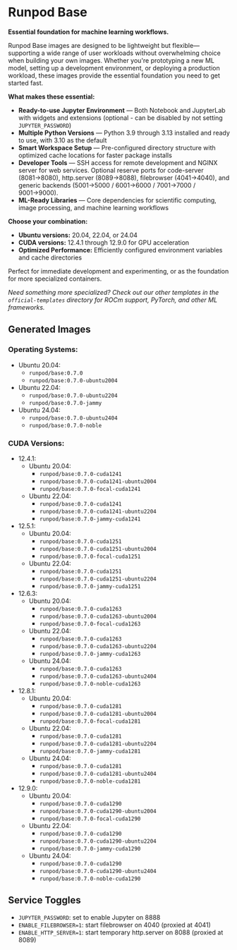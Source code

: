<h1>Runpod Base</h1>

**Essential foundation for machine learning workflows.**

Runpod Base images are designed to be lightweight but flexible—supporting a wide range of user workloads without overwhelming choice when building your own images. Whether you're prototyping a new ML model, setting up a development environment, or deploying a production workload, these images provide the essential foundation you need to get started fast.

**What makes these essential:**
- **Ready-to-use Jupyter Environment** — Both Notebook and JupyterLab with widgets and extensions (optional - can be disabled by not setting `JUPYTER_PASSWORD`)
- **Multiple Python Versions** — Python 3.9 through 3.13 installed and ready to use, with 3.10 as the default
- **Smart Workspace Setup** — Pre-configured directory structure with optimized cache locations for faster package installs
- **Developer Tools** — SSH access for remote development and NGINX server for web services. Optional reserve ports for code-server (8081→8080), http.server (8089→8088), filebrowser (4041→4040), and generic backends (5001→5000 / 6001→6000 / 7001→7000 / 9001→9000).
- **ML-Ready Libraries** — Core dependencies for scientific computing, image processing, and machine learning workflows

**Choose your combination:**
- **Ubuntu versions:** 20.04, 22.04, or 24.04
- **CUDA versions:** 12.4.1 through 12.9.0 for GPU acceleration
- **Optimized Performance:** Efficiently configured environment variables and cache directories

Perfect for immediate development and experimenting, or as the foundation for more specialized containers.

*Need something more specialized? Check out our other templates in the `official-templates` directory for ROCm support, PyTorch, and other ML frameworks.*

<div class="base-images">

## Generated Images

### Operating Systems:
- Ubuntu 20.04:
    - `runpod/base:0.7.0`
    - `runpod/base:0.7.0-ubuntu2004`
- Ubuntu 22.04:
    - `runpod/base:0.7.0-ubuntu2204`
    - `runpod/base:0.7.0-jammy`
- Ubuntu 24.04:
    - `runpod/base:0.7.0-ubuntu2404`
    - `runpod/base:0.7.0-noble`

### CUDA Versions:
- 12.4.1:
    - Ubuntu 20.04:
        - `runpod/base:0.7.0-cuda1241`
        - `runpod/base:0.7.0-cuda1241-ubuntu2004`
        - `runpod/base:0.7.0-focal-cuda1241`
    - Ubuntu 22.04:
        - `runpod/base:0.7.0-cuda1241`
        - `runpod/base:0.7.0-cuda1241-ubuntu2204`
        - `runpod/base:0.7.0-jammy-cuda1241`
- 12.5.1:
    - Ubuntu 20.04:
        - `runpod/base:0.7.0-cuda1251`
        - `runpod/base:0.7.0-cuda1251-ubuntu2004`
        - `runpod/base:0.7.0-focal-cuda1251`
    - Ubuntu 22.04:
        - `runpod/base:0.7.0-cuda1251`
        - `runpod/base:0.7.0-cuda1251-ubuntu2204`
        - `runpod/base:0.7.0-jammy-cuda1251`
- 12.6.3:
    - Ubuntu 20.04:
        - `runpod/base:0.7.0-cuda1263`
        - `runpod/base:0.7.0-cuda1263-ubuntu2004`
        - `runpod/base:0.7.0-focal-cuda1263`
    - Ubuntu 22.04:
        - `runpod/base:0.7.0-cuda1263`
        - `runpod/base:0.7.0-cuda1263-ubuntu2204`
        - `runpod/base:0.7.0-jammy-cuda1263`
    - Ubuntu 24.04:
        - `runpod/base:0.7.0-cuda1263`
        - `runpod/base:0.7.0-cuda1263-ubuntu2404`
        - `runpod/base:0.7.0-noble-cuda1263`
- 12.8.1:
    - Ubuntu 20.04:
        - `runpod/base:0.7.0-cuda1281`
        - `runpod/base:0.7.0-cuda1281-ubuntu2004`
        - `runpod/base:0.7.0-focal-cuda1281`
    - Ubuntu 22.04:
        - `runpod/base:0.7.0-cuda1281`
        - `runpod/base:0.7.0-cuda1281-ubuntu2204`
        - `runpod/base:0.7.0-jammy-cuda1281`
    - Ubuntu 24.04:
        - `runpod/base:0.7.0-cuda1281`
        - `runpod/base:0.7.0-cuda1281-ubuntu2404`
        - `runpod/base:0.7.0-noble-cuda1281`
- 12.9.0:
    - Ubuntu 20.04:
        - `runpod/base:0.7.0-cuda1290`
        - `runpod/base:0.7.0-cuda1290-ubuntu2004`
        - `runpod/base:0.7.0-focal-cuda1290`
    - Ubuntu 22.04:
        - `runpod/base:0.7.0-cuda1290`
        - `runpod/base:0.7.0-cuda1290-ubuntu2204`
        - `runpod/base:0.7.0-jammy-cuda1290`
    - Ubuntu 24.04:
        - `runpod/base:0.7.0-cuda1290`
        - `runpod/base:0.7.0-cuda1290-ubuntu2404`
        - `runpod/base:0.7.0-noble-cuda1290`
</div>

## Service Toggles

- `JUPYTER_PASSWORD`: set to enable Jupyter on 8888
- `ENABLE_FILEBROWSER=1`: start filebrowser on 4040 (proxied at 4041)
- `ENABLE_HTTP_SERVER=1`: start temporary http.server on 8088 (proxied at 8089)

